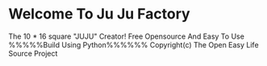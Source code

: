 # Welcome To Ju Ju Factory
The 10 * 16 square "JUJU" Creator!
Free Opensource And Easy To Use
%%%%%Build Using Python%%%%%%
Copyright(c) The Open Easy Life Source Project
